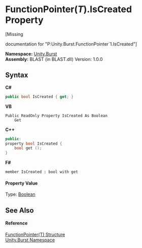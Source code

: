 # FunctionPointer(*T*).IsCreated Property 
 

\[Missing <summary> documentation for "P:Unity.Burst.FunctionPointer`1.IsCreated"\]

**Namespace:**&nbsp;<a href="5a6f45ad-2919-b11a-42a7-d65af235ae07">Unity.Burst</a><br />**Assembly:**&nbsp;BLAST (in BLAST.dll) Version: 1.0.0

## Syntax

**C#**<br />
``` C#
public bool IsCreated { get; }
```

**VB**<br />
``` VB
Public ReadOnly Property IsCreated As Boolean
	Get
```

**C++**<br />
``` C++
public:
property bool IsCreated {
	bool get ();
}
```

**F#**<br />
``` F#
member IsCreated : bool with get

```


#### Property Value
Type: <a href="https://docs.microsoft.com/dotnet/api/system.boolean" target="_blank" rel="noopener noreferrer">Boolean</a>

## See Also


#### Reference
<a href="466c1d8a-3ce7-5160-3041-0b919747bfe5">FunctionPointer(T) Structure</a><br /><a href="5a6f45ad-2919-b11a-42a7-d65af235ae07">Unity.Burst Namespace</a><br />